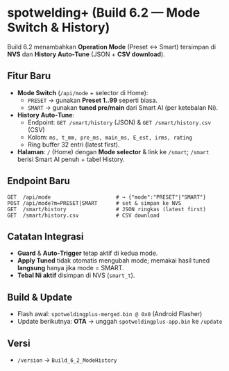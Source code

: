 # spotwelding+ (Build 6.2 — Mode Switch & History)

Build 6.2 menambahkan **Operation Mode** (Preset ↔ Smart) tersimpan di **NVS** dan **History Auto‑Tune** (JSON + **CSV download**).

## Fitur Baru
- **Mode Switch** (`/api/mode` + selector di Home):
  - `PRESET` → gunakan **Preset 1..99** seperti biasa.
  - `SMART` → gunakan **tuned pre/main** dari Smart AI (per ketebalan Ni).
- **History Auto‑Tune**:
  - Endpoint: `GET /smart/history` (JSON) & `GET /smart/history.csv` (CSV)
  - Kolom: `ms, t_mm, pre_ms, main_ms, E_est, irms, rating`
  - Ring buffer 32 entri (latest first).
- **Halaman**: `/` (Home) dengan **Mode selector** & link ke `/smart`; `/smart` berisi Smart AI penuh + tabel History.

## Endpoint Baru
```http
GET  /api/mode                     # → {"mode":"PRESET"|"SMART"}
POST /api/mode?m=PRESET|SMART      # set & simpan ke NVS
GET  /smart/history                # JSON ringkas (latest first)
GET  /smart/history.csv            # CSV download
```

## Catatan Integrasi
- **Guard** & **Auto‑Trigger** tetap aktif di kedua mode.
- **Apply Tuned** tidak otomatis mengubah mode; memakai hasil tuned **langsung** hanya jika mode = SMART.
- **Tebal Ni aktif** disimpan di NVS (`smart_t`).

## Build & Update
- Flash awal: `spotweldingplus-merged.bin @ 0x0` (Android Flasher)
- Update berikutnya: **OTA** → unggah `spotweldingplus-app.bin` ke `/update`

## Versi
- `/version` → `Build_6_2_ModeHistory`

